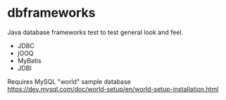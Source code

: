 # dbframeworks
Java database frameworks test to test general look and feel.
- JDBC
- jOOQ
- MyBatis
- JDBI

Requires MySQL "world" sample database
https://dev.mysql.com/doc/world-setup/en/world-setup-installation.html
